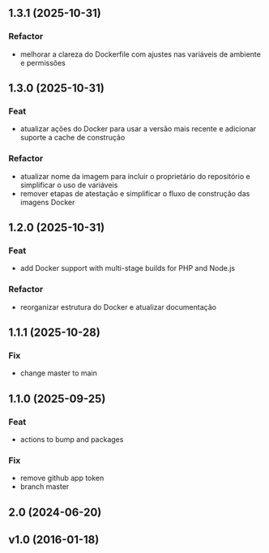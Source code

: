 ## 1.3.1 (2025-10-31)

### Refactor

- melhorar a clareza do Dockerfile com ajustes nas variáveis de ambiente e permissões

## 1.3.0 (2025-10-31)

### Feat

- atualizar ações do Docker para usar a versão mais recente e adicionar suporte a cache de construção

### Refactor

- atualizar nome da imagem para incluir o proprietário do repositório e simplificar o uso de variáveis
- remover etapas de atestação e simplificar o fluxo de construção das imagens Docker

## 1.2.0 (2025-10-31)

### Feat

- add Docker support with multi-stage builds for PHP and Node.js

### Refactor

- reorganizar estrutura do Docker e atualizar documentação

## 1.1.1 (2025-10-28)

### Fix

- change master to main

## 1.1.0 (2025-09-25)

### Feat

- actions to bump and packages

### Fix

- remove github app token
- branch master

## 2.0 (2024-06-20)

## v1.0 (2016-01-18)
